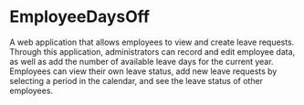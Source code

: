 # EmployeeDaysOff
A web application that allows employees to view and create leave requests. Through this application, administrators can record and edit employee data, as well as add the number of available leave days for the current year. Employees can view their own leave status, add new leave requests by selecting a period in the calendar, and see the leave status of other employees.
